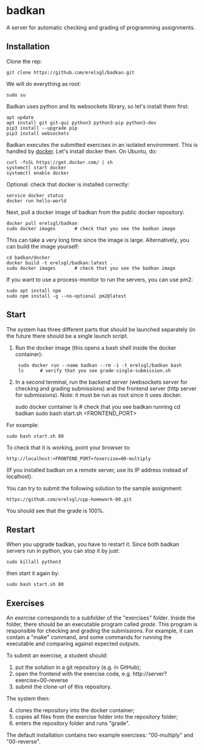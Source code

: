# badkan
A server for automatic checking and grading of programming assignments.

## Installation

Clone the rep:

    git clone https://github.com/erelsgl/badkan.git
   
We will do everything as root:

    sudo su

Badkan uses python and its websockets library, 
so let's install them first:

    apt update
    apt install git git-gui python3 python3-pip python3-dev
    pip3 install --upgrade pip
    pip3 install websockets

Badkan executes the submitted exercises in an isolated environment. This is handled by [docker](https://www.docker.com/).
Let's install docker then. On Ubuntu, do:

    curl -fsSL https://get.docker.com/ | sh
    systemctl start docker
    systemctl enable docker
    
Optional: check that docker is installed correctly:

    service docker status
    docker run hello-world

Next, pull a docker image of badkan from the public docker repository:

    docker pull erelsgl/badkan
    sudo docker images       # check that you see the badkan image

This can take a very long time since the image is large.
Alternatively, you can build the image yourself:

    cd badkan/docker
    docker build -t erelsgl/badkan:latest .
    sudo docker images       # check that you see the badkan image

If you want to use a process-monitor to run the servers, you can use pm2:

    sudo apt install npm 
    sudo npm install -g --no-optional pm2@latest



## Start

The system has three different parts that should be launched separately 
(in the future there should be a single launch script.

1. Run the docker image (this opens a bash shell inside the docker container):

        sudo docker run --name badkan --rm -i -t erelsgl/badkan bash
        ls      # verify that you see grade-single-submission.sh

2. In a second terminal, run the backend server (websockets server for checking and grading submissions)
and the frontend server (http server for submissions). Note: it must be run as root since it uses docker. 

    sudo docker container ls     # check that you see badkan running
    cd badkan
    sudo bash start.sh <FRONTEND_PORT>

For example:

    sudo bash start.sh 80

To check that it is working, point your browser to:

    http://localhost:<FRONTEND_PORT>?exercise=00-multiply
    
(If you installed badkan on a remote server, use its IP address instead of localhost).

You can try to submit the following solution to the sample assignment:

    https://github.com/erelsgl/cpp-homework-00.git

You should see that the grade is 100%.


## Restart

When you upgrade badkan, you have to restart it. Since both badkan servers
run in python, you can stop it by just:

    sudo killall python3
    
then start it again by:

    sudo bash start.sh 80


## Exercises

An *exercise* corresponds to a subfolder of the "exercises" folder.
Inside the folder, there should be an executable program
called *grade*. This program is responsible for checking and grading the submissions.
For example, it can contain a "make" command, 
and some commands for running the executable and comparing against expected outputs.

To submit an exercise, a student should:

1. put the solution in a git repository (e.g. in GitHub);
2. open the frontend with the exercise code, e.g. http://server?exercise=00-reverse 
3. submit the clone-url of this repository.

The system then:

4. clones the repository into the docker container;
5. copies all files from the exercise folder into the repository folder;
6. enters the repository folder and runs "grade".

The default installation contains two example exercises:
"00-multiply" and "00-reverse". 
